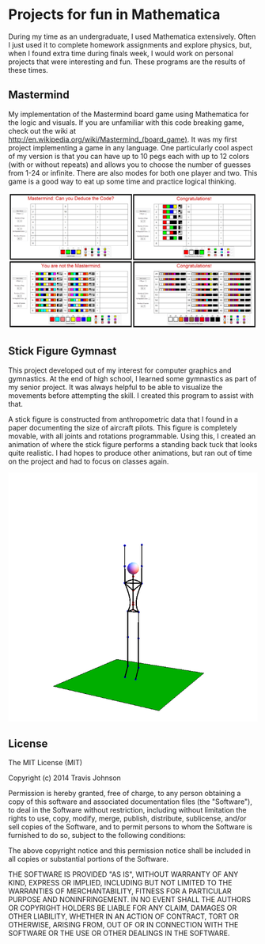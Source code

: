 # Projects for fun in Mathematica

During my time as an undergraduate, I used Mathematica extensively. Often I
just used it to complete homework assignments and explore physics, but, when I
found extra time during finals week, I would work on personal projects that
were interesting and fun. These programs are the results of these times.

## Mastermind

My implementation of the Mastermind board game using Mathematica for the logic
and visuals. If you are unfamiliar with this code breaking game, check out the
wiki at http://en.wikipedia.org/wiki/Mastermind_(board_game). It was my first
project implementing a game in any language. One particularly cool aspect of my
version is that you can have up to 10 pegs each with up to 12 colors (with or
without repeats) and allows you to choose the number of guesses from 1-24 or
infinite. There are also modes for both one player and two. This game is a good
way to eat up some time and practice logical thinking.

![Mastermind Screenshots](Mastermind_Screenshots.png)

## Stick Figure Gymnast

This project developed out of my interest for computer graphics and gymnastics.
At the end of high school, I learned some gymnastics as part of my senior
project. It was always helpful to be able to visualize the movements before
attempting the skill. I created this program to assist with that.

A stick figure is constructed from anthropometric data that I found in a paper
documenting the size of aircraft pilots. This figure is completely movable, with
all joints and rotations programmable. Using this, I created an animation of where
the stick figure performs a standing back tuck that looks quite realistic. I had
hopes to produce other animations, but ran out of time on the project and had to
focus on classes again.

![Backflip Animation](backflip.gif)

## License

The MIT License (MIT)

Copyright (c) 2014 Travis Johnson

Permission is hereby granted, free of charge, to any person obtaining a copy
of this software and associated documentation files (the "Software"), to deal
in the Software without restriction, including without limitation the rights
to use, copy, modify, merge, publish, distribute, sublicense, and/or sell
copies of the Software, and to permit persons to whom the Software is
furnished to do so, subject to the following conditions:

The above copyright notice and this permission notice shall be included in all
copies or substantial portions of the Software.

THE SOFTWARE IS PROVIDED "AS IS", WITHOUT WARRANTY OF ANY KIND, EXPRESS OR
IMPLIED, INCLUDING BUT NOT LIMITED TO THE WARRANTIES OF MERCHANTABILITY,
FITNESS FOR A PARTICULAR PURPOSE AND NONINFRINGEMENT. IN NO EVENT SHALL THE
AUTHORS OR COPYRIGHT HOLDERS BE LIABLE FOR ANY CLAIM, DAMAGES OR OTHER
LIABILITY, WHETHER IN AN ACTION OF CONTRACT, TORT OR OTHERWISE, ARISING FROM,
OUT OF OR IN CONNECTION WITH THE SOFTWARE OR THE USE OR OTHER DEALINGS IN THE
SOFTWARE.
